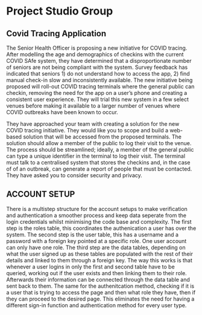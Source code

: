# Project Studio Group 
## Covid Tracing Application

The Senior Health Officer is proposing a new initiative for COVID tracing. After modelling the age and demographics of checkins with the current COVID SAfe system, they have determined that a disproportionate number of seniors are not being compliant with the system. Survey feedback has indicated that seniors 1) do not understand how to access the app, 2) find manual check-in slow and inconsistently available. The new initiative being proposed will roll-out COVID tracing terminals where the general public can checkin, removing the need for the app on a user’s phone and creating a consistent user experience. They will trial this new system in a few select venues before making it available to a larger number of venues where COVID outbreaks have been known to occur.

They have approached your team with creating a solution for the new COVID tracing initiative. They would like you to scope and build a web-based solution that will be accessed from the proposed terminals. The solution should allow a member of the public to log their visit to the venue. The process should be streamlined; ideally, a member of the general public can type a unique identifier in the terminal to log their visit. The terminal must talk to a centralised system that stores the checkins and, in the case of of an outbreak, can generate a report of people that must be contacted. They have asked you to consider security and privacy.


## ACCOUNT SETUP
There is a multistep structure for the account setups to make verification and authentication a smoother process and keep data seperate from the login credentials whilst minimising the code base and complexity. 
The first step is the roles table, this coordinates the authenication a user has over the system.
The second step is the user table, this has a username and a password with a foreign key pointed at a specific role. One user account can only have one role.
The third step are the data tables, depending on what the user signed up as these tables are populated with the rest of their details and linked to them through a foreign key.
The way this works is that whenever a user logins in only the first and second table have to be queried, working out if the user exists and then linking them to their role. Afterwards their information can be connected through the data table and sent back to them. The same for the authenitcation method, checking if it is a user that is trying to access the page and then what role they have, then if they can proceed to the desired page. This eliminates the need for having a different sign-in function and authentication method for every user type.
